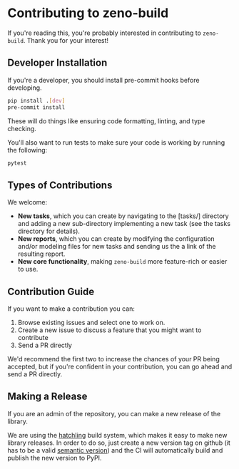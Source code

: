 # Contributing to zeno-build

If you're reading this, you're probably interested in contributing to
`zeno-build`. Thank you for your interest!

## Developer Installation

If you're a developer, you should install pre-commit hooks before developing.

```bash
pip install .[dev]
pre-commit install
```

These will do things like ensuring code formatting, linting, and type checking.

You'll also want to run tests to make sure your code is working by running the
following:

```bash
pytest
```

## Types of Contributions

We welcome:

- **New tasks**, which you can create by navigating to the [tasks/] directory
  and adding a new sub-directory implementing a new task (see the tasks
  directory for details).
- **New reports**, which you can create by modifying the configuration and/or
  modeling files for new tasks and sending us the a link of the resulting
  report.
- **New core functionality**, making `zeno-build` more feature-rich or easier to
  use.

## Contribution Guide

If you want to make a contribution you can:

1. Browse existing issues and select one to work on.
2. Create a new issue to discuss a feature that you might want to contribute
3. Send a PR directly

We'd recommend the first two to increase the chances of your PR being accepted,
but if you're confident in your contribution, you can go ahead and send a PR
directly.

## Making a Release

If you are an admin of the repository, you can make a new release of the
library.

We are using the [hatchling](https://github.com/pypa/hatch) build system, which
makes it easy to make new library releases. In order to do so, just create a new
version tag on github (it has to be a valid [semantic
version](https://semver.org/)) and the CI will automatically build and publish
the new version to PyPI.
